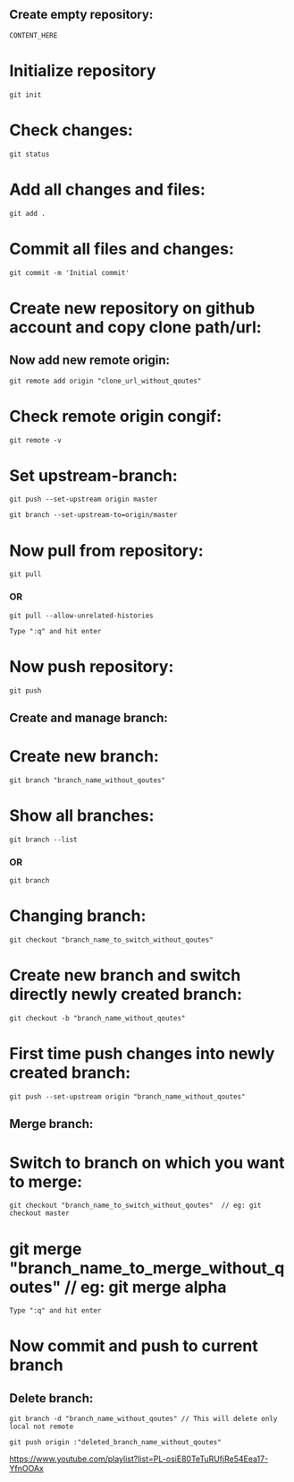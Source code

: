 
## Create empty repository:
<pre><code>CONTENT_HERE</code></pre>

# Initialize repository
<pre><code>git init</code></pre>

# Check changes:
<pre><code>git status</code></pre>

# Add all changes and files:
<pre><code>git add .</code></pre>

# Commit all files and changes:
<pre><code>git commit -m 'Initial commit'</code></pre>

# Create new repository on github account and copy clone path/url:
## Now add new remote origin:
<pre><code>git remote add origin "clone_url_without_qoutes"</code></pre>

# Check remote origin congif:
<pre><code>git remote -v </code></pre>

# Set upstream-branch:
<pre><code>git push --set-upstream origin master</code></pre>
<pre><code>git branch --set-upstream-to=origin/master</code></pre>

# Now pull from repository:
<pre><code>git pull </code></pre>
### OR
<pre><code>git pull --allow-unrelated-histories</code></pre>

<pre><code>Type ":q" and hit enter</code></pre>

# Now push repository:
<pre><code>git push</code></pre>

## Create and manage branch:

# Create new branch:
<pre><code>git branch "branch_name_without_qoutes"</code></pre>

# Show all branches:
<pre><code>git branch --list</code></pre>
### OR
<pre><code>git branch</code></pre>

# Changing branch:
<pre><code>git checkout "branch_name_to_switch_without_qoutes" </code></pre>

# Create new branch and switch directly newly created branch:
<pre><code>git checkout -b "branch_name_without_qoutes"</code></pre>

# First time push changes into newly created branch:
<pre><code>git push --set-upstream origin "branch_name_without_qoutes"</code></pre>



## Merge branch:

# Switch to branch on which you want to merge:
<pre><code>git checkout "branch_name_to_switch_without_qoutes"  // eg: git checkout master</code></pre>

# git merge "branch_name_to_merge_without_qoutes" // eg: git merge alpha
<pre><code>Type ":q" and hit enter</code></pre>
# Now commit and push to current branch

## Delete branch:

<pre><code>git branch -d "branch_name_without_qoutes" // This will delete only local not remote</code></pre>

<pre><code>git push origin :"deleted_branch_name_without_qoutes"</code></pre>


https://www.youtube.com/playlist?list=PL-osiE80TeTuRUfjRe54Eea17-YfnOOAx

